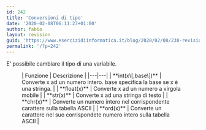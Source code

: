 ```yaml
---
id: 242
title: 'Conversioni di tipo'
date: '2020-02-08T06:11:27+01:00'
author: fabio
layout: revision
guid: 'https://www.esercizidiinformatica.it/blog/2020/02/08/238-revision-v1/'
permalink: '/?p=242'
---
```


E’ possibile cambiare il tipo di una variabile.

<figure class="wp-block-table">| Funzione | Descrizione |
|---|---|
| **int(x\[,base\])** | Converte x ad un numero intero. base specifica la base se x è una stringa. |
| **float(x)** | Converte x ad un numero a virgola mobile |
| **str(x)** | Converte x ad una stringa di testo |
| **chr(x)** | Converte un numero intero nel corrispondente carattere sulla tabella ASCII |
| **ord(x)** | Converte un carattere nel suo corrispondete numero intero sulla tabella ASCII |

</figure>